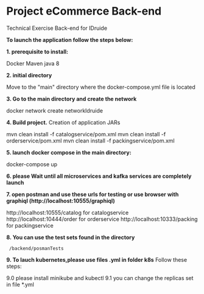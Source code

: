 # Project eCommerce Back-end 

Technical Exercise Back-end for IDruide


**To launch the application follow the steps below:**

**1.  prerequisite to install:**

   Docker
   Maven
   java 8

**2. initial directory**

  Move to the "main" directory where the docker-compose.yml file is located

**3. Go to the main directory and create the network**

   docker network create networkIdruide

 
**4. Build project.**
  Creation of application JARs

   mvn clean install -f catalogservice/pom.xml
   mvn clean install -f orderservice/pom.xml
   mvn clean install -f packingservice/pom.xml

**5. launch docker compose in the main directory:**

   docker-compose up

**6. please Wait until all microservices and kafka services are completely launch**


**7. open postman and use these urls for testing or
   use browser with graphiql (http://localhost:10555/graphiql)**


   http://localhost:10555/catalog for catalogservice
   http://localhost:10444/order   for orderservice
   http://localhost:10333/packing for packingservice

**8. You can use the test sets found in the directory**

     /backend/posmanTests


**9. To lauch kubernetes,please use files .yml in folder k8s**
   Follow these steps:
   
9.0 please install minikube and kubectl
9.1 you can change the replicas set in file *.yml
    
